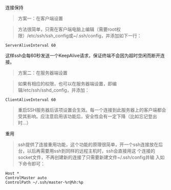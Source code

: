 
连接保持


> 方案一：在客户端设置

> 方法很简单，只需在客户端电脑上编辑（需要root权限）/etc/ssh/ssh_config或~/.ssh/config，并添加如下一行：

```
ServerAliveInterval 60
```
这样ssh会每60秒发送一个KeepAlive请求，保证终端不会因为超时空闲而断开连接。


> 方案二：在服务器端设置

> 如果有相应的权限，也可以在服务器端设置，即编辑/etc/ssh/sshd_config，并添加：

```
ClientAliveInterval 60
```

> 重启SSH服务器后该项设置会生效。每一个连接到此服务器上的客户端都会受其影响。应注意启用该功能后，安全性会有一定下降（比如忘记登出时...）


重用

> ssh提供了连接重用功能，这个功能的原理很简单，开一个ssh连接放在后台，以后再需要用ssh到同样的远程主机时，ssh会直接用这 个连接的socket文件，不再创建新的连接了只需要新建文件~/.ssh/config并输 入如下命令即可：

```
Host *
ControlMaster auto
ControlPath ~/.ssh/master-%r@%h:%p
```

